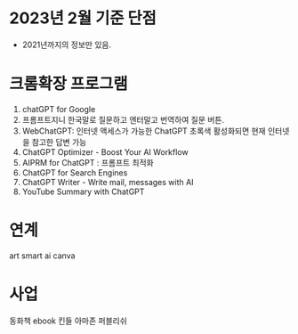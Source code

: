 # 2023년 2월 기준 단점
- 2021년까지의 정보만 있음.

# 크롬확장 프로그램
1. chatGPT for Google
2. 프롬프트지니
  한국말로 질문하고 엔터말고 번역하여 질문 버튼. 
3. WebChatGPT: 인터넷 액세스가 가능한 ChatGPT
  초록색 활성화되면 현재 인터넷을 참고한 답변 가능
4. ChatGPT Optimizer - Boost Your AI Workflow
4. AIPRM for ChatGPT : 프롬프트 최적화
5. ChatGPT for Search Engines
6. ChatGPT Writer - Write mail, messages with AI
7. YouTube Summary with ChatGPT

# 연계
art smart ai
canva

# 사업
동화책
ebook
킨들 아마존 퍼블리쉬
